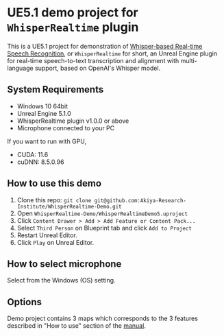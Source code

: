 # UE5.1 demo project for `WhisperRealtime` plugin

This is a UE5.1 project for demonstration of [Whisper-based Real-time Speech Recognition](https://www.unrealengine.com/marketplace/product/d293a6a427c94831888ca0f47bc5939b), or `WhisperRealtime` for short, an Unreal Engine plugin for real-time speech-to-text transcription and alignment with multi-language support, based on OpenAI's Whisper model.

## System Requirements

- Windows 10 64bit
- Unreal Engine 5.1.0
- WhisperRealtime plugin v1.0.0 or above
- Microphone connected to your PC

If you want to run with GPU,

- CUDA: 11.6
- cuDNN: 8.5.0.96

## How to use this demo

1. Clone this repo: `git clone git@github.com:Akiya-Research-Institute/WhisperRealtime-Demo.git`
2. Open `WhisperRealtime-Demo/WhisperRealtimeDemo5.uproject`
3. Click `Content Drawer > Add > Add Feature or Content Pack...` 
4. Select `Third Person` on Blueprint tab and click `Add to Project`
5. Restart Unreal Editor.
6. Click `Play` on Unreal Editor.

## How to select microphone

Select from the Windows (OS) setting.

## Options

Demo project contains 3 maps which corresponds to the 3 features described in "How to use" section of the [manual](https://akiya-research-institute.github.io/WhisperRealtime-Manual/en/how-to-use-transcript/).